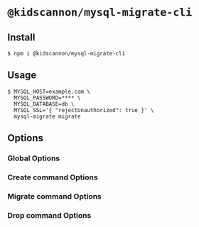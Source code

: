 # `@kidscannon/mysql-migrate-cli`

## Install

```
$ npm i @kidscannon/mysql-migrate-cli
```

## Usage

```
$ MYSQL_HOST=example.com \
  MYSQL_PASSWORD=**** \
  MYSQL_DATABASE=db \
  MYSQL_SSL='{ "rejectUnauthorized": true }' \
  mysql-migrate migrate
```

## Options

### Global Options

### Create command Options

### Migrate command Options

### Drop command Options
